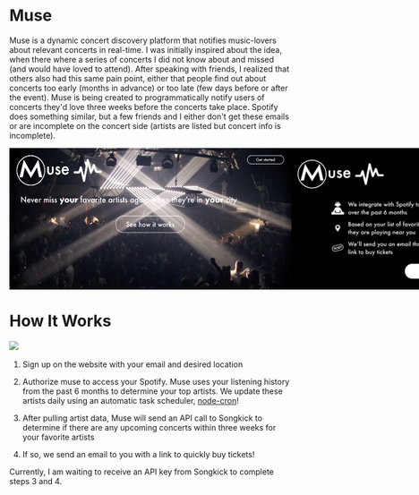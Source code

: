 # Muse

Muse is a dynamic concert discovery platform that notifies music-lovers about relevant concerts in real-time. I was initially inspired about the idea, when there where a series of concerts I did not know about and missed (and would have loved to attend). After speaking with friends, I realized that others also had this same pain point, either that people find out about concerts too early (months in advance) or too late (few days before or after the event). Muse is being created to programmatically notify users of concerts they'd love three weeks before the concerts take place. Spotify does something similar, but a few friends and I either don't get these emails or are incomplete on the concert side (artists are listed but concert info is incomplete).

<div style="display: flex; flex-direction: row;">
  <img width=600 src="src/assets/muse1.png"/>
  <img width=600 src="src/assets/muse2.png"/>
</div>

# How It Works

<img width=600 src="src/assets/muse3.png"/>

1. Sign up on the website with your email and desired location

2. Authorize muse to access your Spotify. Muse uses your listening history from the past 6 months to determine your top artists. We update these artists daily using an automatic task scheduler, [node-cron](https://www.npmjs.com/package/node-cron)!

3. After pulling artist data, Muse will send an API call to Songkick to determine if there are any upcoming concerts within three weeks for your favorite artists

4. If so, we send an email to you with a link to quickly buy tickets!

Currently, I am waiting to receive an API key from Songkick to complete steps 3 and 4.
